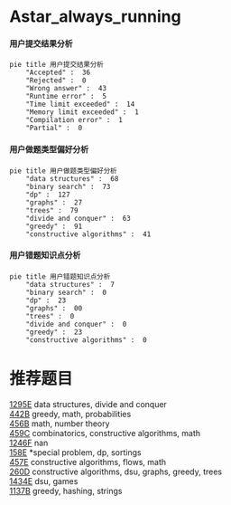 # Astar_always_running

<!-- tabs:start -->



#### **用户提交结果分析**

```mermaid
pie title 用户提交结果分析
    "Accepted" :  36
    "Rejected" :  0
    "Wrong answer" :  43
    "Runtime error" :  5
    "Time limit exceeded" :  14
    "Memory limit exceeded" :  1
    "Compilation error" :  1
    "Partial" :  0
```

#### **用户做题类型偏好分析**

```mermaid
pie title 用户做题类型偏好分析
    "data structures" :  68
    "binary search" :  73
    "dp" :  127
    "graphs" :  27
    "trees" :  79
    "divide and conquer" :  63
    "greedy" :  91
    "constructive algorithms" :  41
```
#### **用户错题知识点分析**

```mermaid
pie title 用户错题知识点分析
    "data structures" :  7
    "binary search" :  0
    "dp" :  23
    "graphs" :  00
    "trees" :  0
    "divide and conquer" :  0
    "greedy" :  23
    "constructive algorithms" :  0
```



<!-- tabs:end -->
# 推荐题目
[1295E](https://codeforces.com/contest/1295/problem/E)		data structures,
                        divide and conquer		  
[442B](https://codeforces.com/contest/442/problem/B)		greedy,
                        math,
                        probabilities		  
[456B](https://codeforces.com/contest/456/problem/B)		math,
                        number theory		  
[459C](https://codeforces.com/contest/459/problem/C)		combinatorics,
                        constructive algorithms,
                        math		  
[1246F](https://codeforces.com/contest/1246/problem/F)		nan		  
[158E](https://codeforces.com/contest/158/problem/E)		*special problem,
                        dp,
                        sortings		  
[457E](https://codeforces.com/contest/457/problem/E)		constructive algorithms,
                        flows,
                        math		  
[260D](https://codeforces.com/contest/260/problem/D)		constructive algorithms,
                        dsu,
                        graphs,
                        greedy,
                        trees		  
[1434E](https://codeforces.com/contest/1434/problem/E)		dsu,
                        games		  
[1137B](https://codeforces.com/contest/1137/problem/B)		greedy,
                        hashing,
                        strings		  
